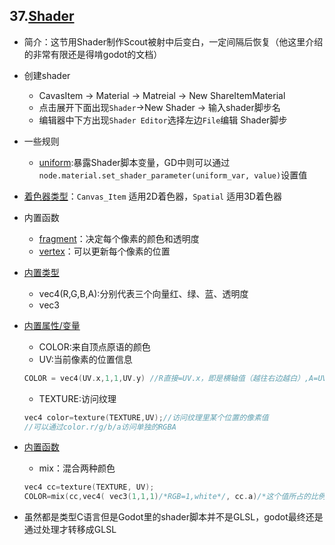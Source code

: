 ## 37.[Shader](https://docs.godotengine.org/en/stable/tutorials/shaders/index.html)
- 简介：这节用Shader制作Scout被射中后变白，一定间隔后恢复（他这里介绍的非常有限还是得啃godot的文档）
- 创建shader
    - CavasItem -> Material -> Matreial -> New ShareItemMaterial
    - 点击展开下面出现`Shader`->New Shader -> 输入shader脚步名
    - 编辑器中下方出现`Shader Editor`选择左边`File`编辑 Shader脚步
- 一些规则
    -  [uniform](https://docs.godotengine.org/en/stable/tutorials/shaders/shader_reference/shading_language.html#uniforms):暴露Shader脚本变量，GD中则可以通过`node.material.set_shader_parameter(uniform_var, value)`设置值

- [着色器类型](https://docs.godotengine.org/en/stable/tutorials/shaders/introduction_to_shaders.html#shader-types)：`Canvas_Item` 适用2D着色器，`Spatial` 适用3D着色器

- 内置函数
    - [fragment](https://docs.godotengine.org/en/stable/tutorials/shaders/introduction_to_shaders.html#fragment-processor)：决定每个像素的颜色和透明度
    - [vertex](https://docs.godotengine.org/en/stable/tutorials/shaders/introduction_to_shaders.html#vertex-processor)：可以更新每个像素的位置
- [内置类型](https://docs.godotengine.org/en/stable/tutorials/shaders/shader_reference/shading_language.html#data-types)
    - vec4(R,G,B,A):分别代表三个向量红、绿、蓝、透明度
    - vec3

- [内置属性/变量](https://docs.godotengine.org/en/stable/tutorials/shaders/shader_reference/shading_language.html#built-in-variables)
    - COLOR:来自顶点原语的颜色
    - UV:当前像素的位置信息
    ```C
    COLOR = vec4(UV.x,1,1,UV.y) //R直接=UV.x，即是横轴值（越往右边越白）,A=UV.y,即竖轴值(顶部透明，底部完全不透明)
    ```
    - TEXTURE:访问纹理
    ```c
    vec4 color=texture(TEXTURE,UV);//访问纹理里某个位置的像素值
    //可以通过color.r/g/b/a访问单独的RGBA
    ```
- [内置函数](https://docs.godotengine.org/en/stable/tutorials/shaders/shader_reference/shading_language.html#built-in-functions)
    - mix：混合两种颜色
    ```c
    vec4 cc=texture(TEXTURE, UV);
    COLOR=mix(cc,vec4( vec3(1,1,1)/*RGB=1,white*/, cc.a)/*这个值所占的比例如第三个参数决定*/, progress);
    ```

- 虽然都是类型C语言但是Godot里的shader脚本并不是GLSL，godot最终还是通过处理才转移成GLSL